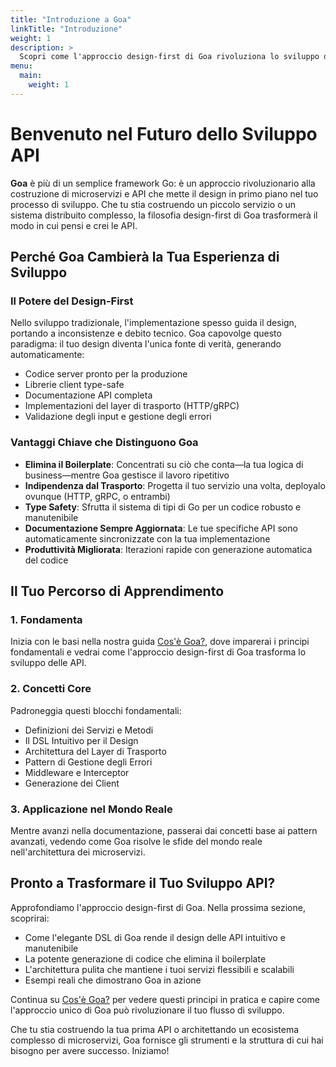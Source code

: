```yaml
---
title: "Introduzione a Goa"
linkTitle: "Introduzione"
weight: 1
description: >
  Scopri come l'approccio design-first di Goa rivoluziona lo sviluppo di microservizi in Go
menu:
  main:
    weight: 1
---
```


# Benvenuto nel Futuro dello Sviluppo API

**Goa** è più di un semplice framework Go: è un approccio rivoluzionario alla costruzione di microservizi e API che mette il design in primo piano nel tuo processo di sviluppo. Che tu stia costruendo un piccolo servizio o un sistema distribuito complesso, la filosofia design-first di Goa trasformerà il modo in cui pensi e crei le API.

## Perché Goa Cambierà la Tua Esperienza di Sviluppo

### Il Potere del Design-First
Nello sviluppo tradizionale, l'implementazione spesso guida il design, portando a inconsistenze e debito tecnico. Goa capovolge questo paradigma: il tuo design diventa l'unica fonte di verità, generando automaticamente:

* Codice server pronto per la produzione
* Librerie client type-safe
* Documentazione API completa
* Implementazioni del layer di trasporto (HTTP/gRPC)
* Validazione degli input e gestione degli errori

### Vantaggi Chiave che Distinguono Goa

* **Elimina il Boilerplate**: Concentrati su ciò che conta—la tua logica di business—mentre Goa gestisce il lavoro ripetitivo
* **Indipendenza dal Trasporto**: Progetta il tuo servizio una volta, deployalo ovunque (HTTP, gRPC, o entrambi)
* **Type Safety**: Sfrutta il sistema di tipi di Go per un codice robusto e manutenibile
* **Documentazione Sempre Aggiornata**: Le tue specifiche API sono automaticamente sincronizzate con la tua implementazione
* **Produttività Migliorata**: Iterazioni rapide con generazione automatica del codice

## Il Tuo Percorso di Apprendimento

### 1. Fondamenta
Inizia con le basi nella nostra guida [Cos'è Goa?](./1-what-is-goa/), dove imparerai i principi fondamentali e vedrai come l'approccio design-first di Goa trasforma lo sviluppo delle API.

### 2. Concetti Core
Padroneggia questi blocchi fondamentali:

* Definizioni dei Servizi e Metodi
* Il DSL Intuitivo per il Design
* Architettura del Layer di Trasporto
* Pattern di Gestione degli Errori
* Middleware e Interceptor
* Generazione dei Client

### 3. Applicazione nel Mondo Reale
Mentre avanzi nella documentazione, passerai dai concetti base ai pattern avanzati, vedendo come Goa risolve le sfide del mondo reale nell'architettura dei microservizi.

## Pronto a Trasformare il Tuo Sviluppo API?

Approfondiamo l'approccio design-first di Goa. Nella prossima sezione, scoprirai:
- Come l'elegante DSL di Goa rende il design delle API intuitivo e manutenibile
- La potente generazione di codice che elimina il boilerplate
- L'architettura pulita che mantiene i tuoi servizi flessibili e scalabili
- Esempi reali che dimostrano Goa in azione

Continua su [Cos'è Goa?](./1-what-is-goa/) per vedere questi principi in pratica e capire come l'approccio unico di Goa può rivoluzionare il tuo flusso di sviluppo.

Che tu stia costruendo la tua prima API o architettando un ecosistema complesso di microservizi, Goa fornisce gli strumenti e la struttura di cui hai bisogno per avere successo. Iniziamo! 